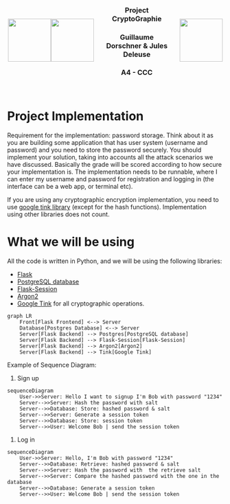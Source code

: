 <div style="display: flex; justify-content: center; align-items: center; width: 500px; margin: 0 auto;">
    <img src="https://media.discordapp.net/attachments/1172462760530034742/1172462827223654460/proflie-picture.png?ex=65f41019&is=65e19b19&hm=def5d1bab276edda75e26b2cdf7d69af47da0de0eaac386c595a449dd96819e0&=&format=webp&quality=lossless&width=700&height=700" height=100 style="align-self: center;">
    <img src="https://media.discordapp.net/attachments/1172462760530034742/1215056991190392893/image.png?ex=65fb5d01&is=65e8e801&hm=9bdd484fcc715d50b973f4d8feab28ad0862fa68dc7ff435b1b46e8fa6902900&=&format=webp&quality=lossless&width=920&height=936" height=100 style="align-self: center;">
    <div style="padding: 20px; text-align: center;">
        <h3 style="font-size: 16px;">Project CryptoGraphie</h3>
        <h3 style="font-size: 16px;">Guillaume Dorschner & Jules Deleuse</h3>
        <h3 style="font-size: 16px;">A4 - CCC</h3>
    </div>
    <img src="https://www.esilv.fr/ecole-ingenieur/logos/logo_esilv_png_couleur.png" width="100" style="align-self: center;">
</div>

# Project Implementation

Requirement for the implementation: password storage. Think about it as you are building some application that has user system (username and password) and you need to store the password securely. You should implement your solution, taking into accounts all the attack scenarios we have discussed. Basically the grade will be scored according to how secure your implementation is. The implementation needs to be runnable, where I can enter my username and password for registration and logging in (the interface can be a web app, or terminal etc).

If you are using any cryptographic encryption implementation, you need to use [google tink library](https://developers.google.com/tink) (except for the hash functions). Implementation using other libraries does not count.

# What we will be using

All the code is written in Python, and we will be using the following libraries:
- [Flask](https://flask.palletsprojects.com/en/3.0.x/)
- [PostgreSQL database](https://www.postgresql.org/)
- [Flask-Session](https://flask-session.readthedocs.io/en/latest/)
- [Argon2](https://en.wikipedia.org/wiki/Argon2)
- [Google Tink](https://developers.google.com/tink) for all cryptographic operations.

```mermaid
graph LR
    Front[Flask Frontend] <--> Server
    Database[Postgres Database] <--> Server
    Server[Flask Backend] --> Postgres[PostgreSQL database]
    Server[Flask Backend] --> Flask-Session[Flask-Session]
    Server[Flask Backend] --> Argon2[Argon2]
    Server[Flask Backend] --> Tink[Google Tink]
```

Example of Sequence Diagram:

1. Sign up
```mermaid
sequenceDiagram
    User->>Server: Hello I want to signup I'm Bob with password "1234"
    Server-->>Server: Hash the password with salt
    Server-->>Database: Store: hashed password & salt
    Server-->>Server: Generate a session token
    Server-->>Database: Store: session token
    Server-->>User: Welcome Bob | send the session token
```
1. Log in
```mermaid
sequenceDiagram
    User->>Server: Hello, I'm Bob with password "1234"
    Server-->>Database: Retrieve: hashed password & salt
    Server-->>Server: Hash the password with  the retrieve salt
    Server-->>Server: Compare the hashed password with the one in the database
    Server-->>Database: Generate a session token
    Server-->>User: Welcome Bob | send the session token
```
